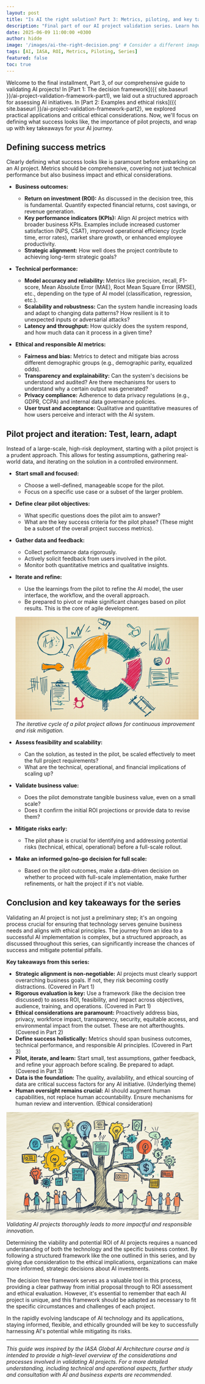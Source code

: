 ```yaml
---
layout: post
title: "Is AI the right solution? Part 3: Metrics, piloting, and key takeaways"
description: "Final part of our AI project validation series. Learn how to define success metrics, run effective pilot projects, and review key takeaways for successful AI implementation."
date: 2025-06-09 11:00:00 +0300
author: hidde
image: '/images/ai-the-right-decision.png' # Consider a different image, e.g., a graph showing improvement or a team collaborating
tags: [AI, IASA, ROI, Metrics, Piloting, Series]
featured: false
toc: true
---
```


Welcome to the final installment, Part 3, of our comprehensive guide to validating AI projects! In [Part 1: The decision framework]({{ site.baseurl }}/ai-project-validation-framework-part1), we laid out a structured approach for assessing AI initiatives. In [Part 2: Examples and ethical risks]({{ site.baseurl }}/ai-project-validation-framework-part2), we explored practical applications and critical ethical considerations. Now, we'll focus on defining what success looks like, the importance of pilot projects, and wrap up with key takeaways for your AI journey.

## Defining success metrics

Clearly defining what success looks like is paramount before embarking on an AI project. Metrics should be comprehensive, covering not just technical performance but also business impact and ethical considerations.

*   **Business outcomes:**
    *   **Return on investment (ROI):** As discussed in the decision tree, this is fundamental. Quantify expected financial returns, cost savings, or revenue generation.
    *   **Key performance indicators (KPIs):** Align AI project metrics with broader business KPIs. Examples include increased customer satisfaction (NPS, CSAT), improved operational efficiency (cycle time, error rates), market share growth, or enhanced employee productivity.
    *   **Strategic alignment:** How well does the project contribute to achieving long-term strategic goals?

*   **Technical performance:**
    *   **Model accuracy and reliability:** Metrics like precision, recall, F1-score, Mean Absolute Error (MAE), Root Mean Square Error (RMSE), etc., depending on the type of AI model (classification, regression, etc.).
    *   **Scalability and robustness:** Can the system handle increasing loads and adapt to changing data patterns? How resilient is it to unexpected inputs or adversarial attacks?
    *   **Latency and throughput:** How quickly does the system respond, and how much data can it process in a given time?

*   **Ethical and responsible AI metrics:**
    *   **Fairness and bias:** Metrics to detect and mitigate bias across different demographic groups (e.g., demographic parity, equalized odds).
    *   **Transparency and explainability:** Can the system's decisions be understood and audited? Are there mechanisms for users to understand why a certain output was generated?
    *   **Privacy compliance:** Adherence to data privacy regulations (e.g., GDPR, CCPA) and internal data governance policies.
    *   **User trust and acceptance:** Qualitative and quantitative measures of how users perceive and interact with the AI system.

## Pilot project and iteration: Test, learn, adapt

Instead of a large-scale, high-risk deployment, starting with a pilot project is a prudent approach. This allows for testing assumptions, gathering real-world data, and iterating on the solution in a controlled environment.

*   **Start small and focused:**
    *   Choose a well-defined, manageable scope for the pilot.
    *   Focus on a specific use case or a subset of the larger problem.

*   **Define clear pilot objectives:**
    *   What specific questions does the pilot aim to answer?
    *   What are the key success criteria for the pilot phase? (These might be a subset of the overall project success metrics).

*   **Gather data and feedback:**
    *   Collect performance data rigorously.
    *   Actively solicit feedback from users involved in the pilot.
    *   Monitor both quantitative metrics and qualitative insights.

*   **Iterate and refine:**
    *   Use the learnings from the pilot to refine the AI model, the user interface, the workflow, and the overall approach.
    *   Be prepared to pivot or make significant changes based on pilot results. This is the core of agile development.

   
    ![Simple diagram](/images/simplediagram.png)
    *The iterative cycle of a pilot project allows for continuous improvement and risk mitigation.*

*   **Assess feasibility and scalability:**
    *   Can the solution, as tested in the pilot, be scaled effectively to meet the full project requirements?
    *   What are the technical, operational, and financial implications of scaling up?

*   **Validate business value:**
    *   Does the pilot demonstrate tangible business value, even on a small scale?
    *   Does it confirm the initial ROI projections or provide data to revise them?

*   **Mitigate risks early:**
    *   The pilot phase is crucial for identifying and addressing potential risks (technical, ethical, operational) before a full-scale rollout.

*   **Make an informed go/no-go decision for full scale:**
    *   Based on the pilot outcomes, make a data-driven decision on whether to proceed with full-scale implementation, make further refinements, or halt the project if it's not viable.

## Conclusion and key takeaways for the series

Validating an AI project is not just a preliminary step; it's an ongoing process crucial for ensuring that technology serves genuine business needs and aligns with ethical principles. The journey from an idea to a successful AI implementation is complex, but a structured approach, as discussed throughout this series, can significantly increase the chances of success and mitigate potential pitfalls.

**Key takeaways from this series:**

*   **Strategic alignment is non-negotiable:** AI projects must clearly support overarching business goals. If not, they risk becoming costly distractions. (Covered in Part 1)
*   **Rigorous evaluation is key:** Use a framework (like the decision tree discussed) to assess ROI, feasibility, and impact across objectives, audience, training, and operations. (Covered in Part 1)
*   **Ethical considerations are paramount:** Proactively address bias, privacy, workforce impact, transparency, security, equitable access, and environmental impact from the outset. These are not afterthoughts. (Covered in Part 2)
*   **Define success holistically:** Metrics should span business outcomes, technical performance, and responsible AI principles. (Covered in Part 3)
*   **Pilot, iterate, and learn:** Start small, test assumptions, gather feedback, and refine your approach before scaling. Be prepared to adapt. (Covered in Part 3)
*   **Data is the foundation:** The quality, availability, and ethical sourcing of data are critical success factors for any AI initiative. (Underlying theme)
*   **Human oversight remains crucial:** AI should augment human capabilities, not replace human accountability. Ensure mechanisms for human review and intervention. (Ethical consideration)

![Decision tree](/images/ai_validation.png)
*Validating AI projects thoroughly leads to more impactful and responsible innovation.*

Determining the viability and potential ROI of AI projects requires a nuanced understanding of both the technology and the specific business context. By following a structured framework like the one outlined in this series, and by giving due consideration to the ethical implications, organizations can make more informed, strategic decisions about AI investments.

The decision tree framework serves as a valuable tool in this process, providing a clear pathway from initial proposal through to ROI assessment and ethical evaluation. However, it's essential to remember that each AI project is unique, and this framework should be adapted as necessary to fit the specific circumstances and challenges of each project.

In the rapidly evolving landscape of AI technology and its applications, staying informed, flexible, and ethically grounded will be key to successfully harnessing AI's potential while mitigating its risks.

---
*This guide was inspired by the IASA Global AI Architecture course and is intended to provide a high-level overview of the considerations and processes involved in validating AI projects. For a more detailed understanding, including technical and operational aspects, further study and consultation with AI and business experts are recommended.*

